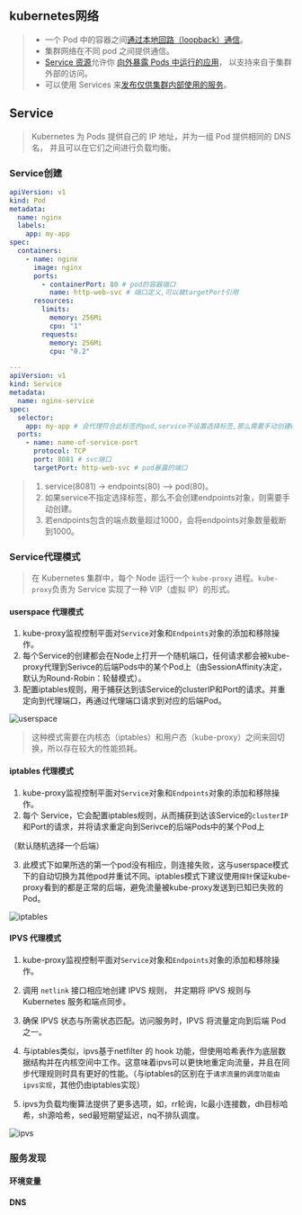 ## kubernetes网络

> - 一个 Pod 中的容器之间[通过本地回路（loopback）通信](https://kubernetes.io/zh-cn/docs/concepts/services-networking/dns-pod-service/)。
> - 集群网络在不同 pod 之间提供通信。
> - [Service 资源](https://kubernetes.io/zh-cn/docs/concepts/services-networking/service/)允许你 [向外暴露 Pods 中运行的应用](https://kubernetes.io/zh-cn/docs/concepts/services-networking/connect-applications-service/)， 以支持来自于集群外部的访问。
> - 可以使用 Services 来[发布仅供集群内部使用的服务](https://kubernetes.io/zh-cn/docs/concepts/services-networking/service-traffic-policy/)。

## Service

> Kubernetes 为 Pods 提供自己的 IP 地址，并为一组 Pod 提供相同的 DNS 名， 并且可以在它们之间进行负载均衡。

### Service创建

```yaml
apiVersion: v1
kind: Pod
metadata:
  name: nginx
  labels:
    app: my-app
spec:
  containers:
    - name: nginx
      image: nginx
      ports:
        - containerPort: 80 # pod的容器端口
          name: http-web-svc # 端口定义,可以被targetPort引用
      resources:
        limits:
          memory: 256Mi
          cpu: "1"
        requests:
          memory: 256Mi
          cpu: "0.2"

---
apiVersion: v1
kind: Service
metadata:
  name: nginx-service
spec:
  selector:
    app: my-app # 会代理符合此标签的pod,service不设置选择标签,那么需要手动创建ep
  ports:
    - name: name-of-service-port
      protocol: TCP
      port: 8081 # svc端口
      targetPort: http-web-svc # pod暴露的端口

```
> 1. service(8081) -> endpoints(80) ——> pod(80)。
> 2. 如果service不指定选择标签，那么不会创建endpoints对象，则需要手动创建。
> 2. 若endpoints包含的端点数量超过1000，会将endpoints对象数量截断到1000。

### Service代理模式

> 在 Kubernetes 集群中，每个 Node 运行一个 `kube-proxy` 进程。`kube-proxy`负责为 Service 实现了一种 VIP（虚拟 IP）的形式。

#### userspace 代理模式

1. kube-proxy监视控制平面对`Service`对象和`Endpoints`对象的添加和移除操作。
2. 每个Service的创建都会在Node上打开一个随机端口，任何请求都会被kube-proxy代理到Serivce的后端Pods中的某个Pod上（由SessionAffinity决定，默认为Round-Robin：轮替模式）。
3. 配置iptables规则，用于捕获达到该Service的clusterIP和Port的请求。并重定向到代理端口，再通过代理端口请求到对应的后端Pod。

![userspace](https://image.leejay.top/img/userspace.png)

> 这种模式需要在内核态（iptables）和用户态（kube-proxy）之间来回切换，所以存在较大的性能损耗。

#### iptables 代理模式

1. kube-proxy监视控制平面对`Service`对象和`Endpoints`对象的添加和移除操作。
2. 每个 Service，它会配置iptables规则，从而捕获到达该Service的`clusterIP`和Port的请求，并将请求重定向到Serivce的后端Pods中的某个Pod上

（默认随机选择一个后端）

3. 此模式下如果所选的第一个pod没有相应，则连接失败，这与userspace模式下的自动切换为其他pod并重试不同。iptables模式下建议使用`探针`保证kube-proxy看到的都是正常的后端，避免流量被kube-proxy发送到已知已失败的Pod。

![iptables](https://image.leejay.top/img/iptables.png)

#### IPVS 代理模式

1. kube-proxy监视控制平面对`Service`对象和`Endpoints`对象的添加和移除操作。
2. 调用 `netlink` 接口相应地创建 IPVS 规则， 并定期将 IPVS 规则与 Kubernetes 服务和端点同步。
3. 确保 IPVS 状态与所需状态匹配。访问服务时，IPVS 将流量定向到后端 Pod 之一。

4. 与iptables类似，ipvs基于netfilter 的 hook 功能，但使用哈希表作为底层数据结构并在内核空间中工作。这意味着ipvs可以更快地重定向流量，并且在同步代理规则时具有更好的性能。（与iptables的区别在于`请求流量的调度功能由ipvs实现`，其他仍由iptables实现）
5. ipvs为负载均衡算法提供了更多选项，如，rr轮询，lc最小连接数，dh目标哈希，sh源哈希，sed最短期望延迟，nq不排队调度。

![ipvs](https://image.leejay.top/img/ipvs.png)

### 服务发现

#### 环境变量





#### DNS



